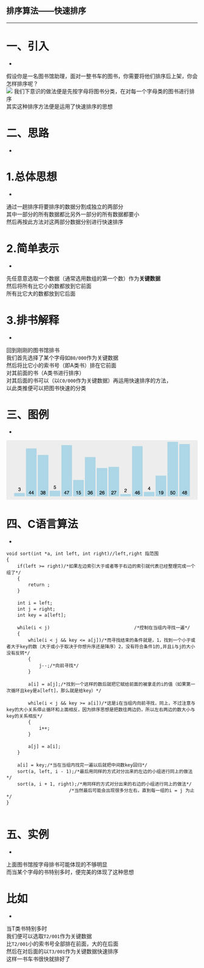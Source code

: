 排序算法——快速排序
-

------------------------------

# [](#header-1)一、引入
-

假设你是一名图书馆助理，面对一整书车的图书，你需要将他们排序后上架，你会怎样排序呢？<br>
![](https://cdn.applysquare.net/storage/tmp/qa/8YVAKFtk5/AcGLVROUI.jpeg)
我们下意识的做法便是先按字母将图书分类，在对每一个字母类的图书进行排序<br>
其实这种排序方法便是运用了快速排序的思想<br>

# [](#header-1)二、思路
-

# [](#header-3)1.总体思想
-

通过一趟排序将要排序的数据分割成独立的两部分<br>
其中一部分的所有数据都比另外一部分的所有数据都要小<br>
然后再按此方法对这两部分数据分别进行快速排序<br>

# [](#header-3)2.简单表示
-

先任意意选取一个数据（通常选用数组的第一个数）作为**关键数据**<br>
然后将所有比它小的数都放到它前面<br>
所有比它大的数都放到它后面<br>

# [](#header-3)3.排书解释
-

回到刚刚的图书馆排书<br>
我们首先选择了某个字母如`B0/000`作为关键数据<br>
然后将比它小的索书号（即A类书）排在它前面<br>
对其前面的书（A类书进行排序）<br>
对其后面的书可以（以`C0/000`作为关键数据）再运用快速排序的方法，<br>
以此类推便可以把图书快速的分类<br>

# [](#header-1)三、图例
-

![](images/quick.gif)

# [](#header-1)四、C语言算法
-


```
void sort(int *a, int left, int right)//left,right 指范围
{
    if(left >= right)/*如果左边索引大于或者等于右边的索引就代表已经整理完成一个组了*/
    {
        return ;
    }

    int i = left;
    int j = right;
    int key = a[left];
     
    while(i < j)                               /*控制在当组内寻找一遍*/
    {
        while(i < j && key <= a[j])/*而寻找结束的条件就是，1，找到一个小于或者大于key的数（大于或小于取决于你想升序还是降序）2，没有符合条件1的,并且i与j的大小没有反转*/ 
        {
            j--;/*向前寻找*/
        }
         
        a[i] = a[j];/*找到一个这样的数后就把它赋给前面的被拿走的i的值（如果第一次循环且key是a[left]，那么就是给key）*/
         
        while(i < j && key >= a[i])/*这是i在当组内向前寻找，同上，不过注意与key的大小关系停止循环和上面相反，因为排序思想是把数往两边扔，所以左右两边的数大小与key的关系相反*/
        {
            i++;
        }
         
        a[j] = a[i];
    }
     
    a[i] = key;/*当在当组内找完一遍以后就把中间数key回归*/
    sort(a, left, i - 1);/*最后用同样的方式对分出来的左边的小组进行同上的做法*/
    sort(a, i + 1, right);/*用同样的方式对分出来的右边的小组进行同上的做法*/
                       /*当然最后可能会出现很多分左右，直到每一组的i = j 为止*/
}


```

# [](#header-1)五、实例
-

上面图书馆按字母排书可能体现的不够明显<br>
而当某个字母的书特别多时，便完美的体现了这种思想<br>

# [](#header-5)比如
-

当T类书特别多时<br>
我们便可以选取`T2/001`作为关键数据<br>
比`T2/001`小的索书号全部排在前面，大的在后面<br>
然后在对后面的以`T3/001`作为关键数据快速排序<br>
这样一书车书很快就排好了<br>
